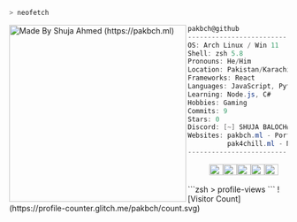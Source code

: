 ```zsh
> neofetch
```

<img align="left" src="https://i.ibb.co/nBmNKS6/pak-bch.png" alt="Made By Shuja Ahmed (https://pakbch.ml)" width="320" /> 

```csharp
pakbch@github
-------------------------
OS: Arch Linux / Win 11
Shell: zsh 5.8
Pronouns: He/Him
Location: Pakistan/Karachi
Frameworks: React
Languages: JavaScript, Python, HTML, CSS
Learning: Node.js, C#
Hobbies: Gaming
Commits: 9
Stars: 0
Discord: [~] SHUJA BALOCH#7976
Websites: pakbch.ml - Porfolio
          pak4chill.ml - Movies/Series Streaming Site
-------------------------

```
<p align="left">
  &nbsp; &nbsp; &nbsp; &nbsp; &nbsp;
  <img alt="#FF0000" src="https://via.placeholder.com/15/474342/000000?text=+" width="25" height="20" /><img alt="#fbedf6" src="https://via.placeholder.com/15/fbedf6/000000?text=+" width="25" height="20" /><img alt="#c9594d" src="https://via.placeholder.com/15/c9594d/000000?text=+" width="25" height="20" /><img alt="#FF0000" src="https://via.placeholder.com/15/f8b9b2/000000?text=+" width="25" height="20" /><img alt="#ae9c9d" src="https://via.placeholder.com/15/ae9c9d/000000?text=+" width="25" height="20" />
</p>
```zsh
> profile-views
```
![Visitor Count](https://profile-counter.glitch.me/pakbch/count.svg)
